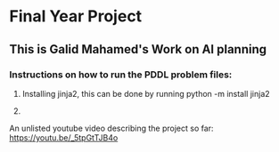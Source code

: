 # Final Year Project

## This is Galid Mahamed's Work on AI planning

### Instructions on how to run the PDDL problem files:

1) Installing jinja2, this can be done by running python -m install jinja2

2) 


An unlisted youtube video describing the project so far: https://youtu.be/_5tpGtTJB4o
